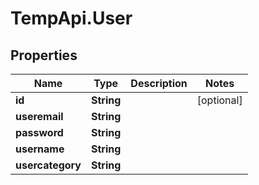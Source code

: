 # TempApi.User

## Properties

Name | Type | Description | Notes
------------ | ------------- | ------------- | -------------
**id** | **String** |  | [optional] 
**useremail** | **String** |  | 
**password** | **String** |  | 
**username** | **String** |  | 
**usercategory** | **String** |  | 


